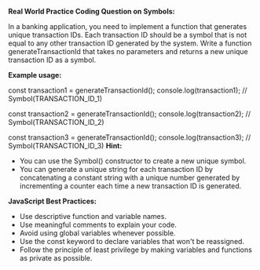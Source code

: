 ﻿**Real World Practice Coding Question on Symbols:** 

In a banking application, you need to implement a function that generates unique transaction IDs. Each transaction ID should be a symbol that is not equal to any other transaction ID generated by the system. Write a function generateTransactionId that takes no parameters and returns a new unique transaction ID as a symbol. 

**Example usage:** 

const transaction1 = generateTransactionId(); console.log(transaction1); // Symbol(TRANSACTION\_ID\_1) 

const transaction2 = generateTransactionId(); console.log(transaction2); // Symbol(TRANSACTION\_ID\_2) 

const transaction3 = generateTransactionId(); console.log(transaction3); // Symbol(TRANSACTION\_ID\_3) **Hint:**  

- You can use the Symbol() constructor to create a new unique symbol.  
- You can generate a unique string for each transaction ID by concatenating a constant string with a unique number generated by incrementing a counter each time a new transaction ID is generated. 

**JavaScript Best Practices:** 

- Use descriptive function and variable names. 
- Use meaningful comments to explain your code. 
- Avoid using global variables whenever possible. 
- Use the const keyword to declare variables that won't be reassigned. 
- Follow the principle of least privilege by making variables and functions as private as possible. 

